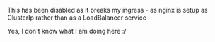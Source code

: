 This has been disabled as it breaks my ingress - as nginx is setup as ClusterIp rather than as a LoadBalancer service

Yes, I don't know what I am doing here :/
